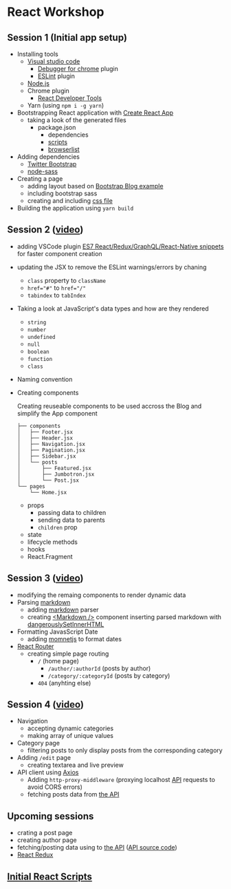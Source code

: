 # React Workshop

## Session 1 (Initial app setup)

- Installing tools
  - [Visual studio code](https://code.visualstudio.com/)
    - [Debugger for chrome](https://marketplace.visualstudio.com/items?itemName=msjsdiag.debugger-for-chrome) plugin
    - [ESLint](https://marketplace.visualstudio.com/items?itemName=dbaeumer.vscode-eslint) plugin
  - [Node.js](https://code.visualstudio.com/)
  - Chrome plugin
    - [React Developer Tools](https://chrome.google.com/webstore/detail/react-developer-tools/fmkadmapgofadopljbjfkapdkoienihi?hl=en)
  - Yarn (using `npm i -g yarn`)
- Bootstrapping React application with [Create React App](https://github.com/facebook/create-react-app)
  - taking a look of the generated files
    - package.json
      - dependencies
      - [scripts](#initial-scripts)
      - [browserlist](https://browserl.ist/)
- Adding dependencies
  - [Twitter Bootstrap](https://www.npmjs.com/package/bootstrap)
  - [node-sass](https://www.npmjs.com/package/node-sass)
- Creating a page
  - adding layout based on [Bootstrap Blog example](https://getbootstrap.com/docs/4.4/examples/blog/)
  - including bootstrap sass
  - creating and including [css file](./blog.css)
- Building the application using `yarn build`

## Session 2 ([video][video-session2])
- adding VSCode plugin [ES7 React/Redux/GraphQL/React-Native snippets](https://marketplace.visualstudio.com/items?itemName=dsznajder.es7-react-js-snippets) for faster component creation
- updating the JSX to remove the ESLint warnings/errors by chaning
  - `class` property to `className`
  - `href="#"` to `href="/"`
  - `tabindex` to `tabIndex`
- Taking a look at JavaScript's data types and how are they rendered
  - `string`
  - `number`
  - `undefined`
  - `null`
  - `boolean`
  - `function`
  - `class`
- Naming convention
- Creating components
  
  Creating reuseable components to be used accross the Blog and simplify the App component

  ```
  ├── components
  │   ├── Footer.jsx
  │   ├── Header.jsx
  │   ├── Navigation.jsx
  │   ├── Pagination.jsx
  │   ├── Sidebar.jsx
  │   └── posts
  │       ├── Featured.jsx
  │       ├── Jumbotron.jsx
  │       └── Post.jsx
  └── pages
      └── Home.jsx
  ```

  - props
    - passing data to children
    - sending data to parents
    - `children` prop
  - state
  - lifecycle methods
  - hooks
  - React.Fragment


## Session 3 ([video][video-session3])
- modifying the remaing components to render dynamic data
- Parsing [markdown](https://en.wikipedia.org/wiki/Markdown)
  - adding [markdown](https://www.npmjs.com/package/markdown) parser
  - creating [&lt;Markdown /&gt;](./src/components/Markdown.jsx) component inserting parsed markdown with [dangerouslySetInnerHTML](https://reactjs.org/docs/dom-elements.html#dangerouslysetinnerhtml)
- Formatting JavasScript Date
  - adding [momnetjs](https://www.npmjs.com/package/moment) to format dates
- [React Router](https://reacttraining.com/react-router/web/guides/quick-start)
  - creating simple page routing
    - `/` (home page)
      - `/author/:authorId` (posts by author)
      - `/category/:categoryId` (posts by category)
    - `404` (anyhting else)


## Session 4 ([video][video-session4])
  - Navigation
    - accepting dynamic categories 
    - making array of unique values
  - Category page
    - filtering posts to only display posts from the corresponding category 
  - Adding `/edit` page
    - creating textarea and live preview 
  - API client using [Axios](https://www.npmjs.com/package/axios)
    - Adding `http-proxy-middleware` (proxying localhost [API][the-api] requests to avoid CORS errors)
    - fetching posts data from [the API][the-api]


## Upcoming sessions
- crating a post page
- creating author page
- fetching/posting data using to [the API][the-api] ([API source code][api-source])
- [React Redux](https://redux.js.org)

## [Initial React Scripts](./Scripts.md)

[video-session2]: https://web.microsoftstream.com/video/f651a5e0-521c-45ab-a04e-ae1491de62fa
[video-session3]: https://web.microsoftstream.com/video/28411a8f-caab-42e3-93fe-a90e5b5ccbf2
[video-session4]: https://web.microsoftstream.com/video/609ec883-b5d9-4978-a275-9570063b5a44
[api-source]: https://github.com/Teneff/react-workshop/tree/api
[the-api]: http://ws.headless.dev.ecm/username/